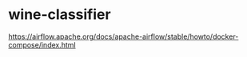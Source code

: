 # wine-classifier

https://airflow.apache.org/docs/apache-airflow/stable/howto/docker-compose/index.html